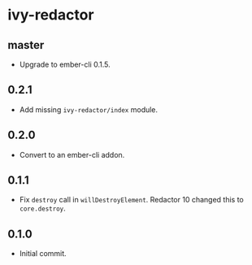 # ivy-redactor

## master

* Upgrade to ember-cli 0.1.5.

## 0.2.1

* Add missing `ivy-redactor/index` module.

## 0.2.0

* Convert to an ember-cli addon.

## 0.1.1

* Fix `destroy` call in `willDestroyElement`. Redactor 10 changed this to
  `core.destroy`.

## 0.1.0

* Initial commit.

